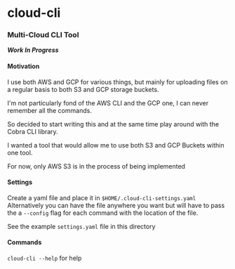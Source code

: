# cloud-cli
### Multi-Cloud CLI Tool

***Work In Progress***

#### Motivation

I use both AWS and GCP for various things, but mainly for uploading files on a regular basis to both S3 and GCP storage buckets.

I'm not particularly fond of the AWS CLI and the GCP one, I can never remember all the commands.

So decided to start writing this and at the same time play around with the Cobra CLI library. 

I wanted a tool that would allow me to use both S3 and GCP Buckets within one tool. 

For now, only AWS S3 is in the process of being implemented

#### Settings

Create a yaml file and place it in `$HOME/.cloud-cli-settings.yaml`   
Alternatively you can have the file anywhere you want but will have to pass the a `--config` flag for each command with the location of the file.

See the example `settings.yaml` file in this directory

#### Commands

`cloud-cli --help` for help
